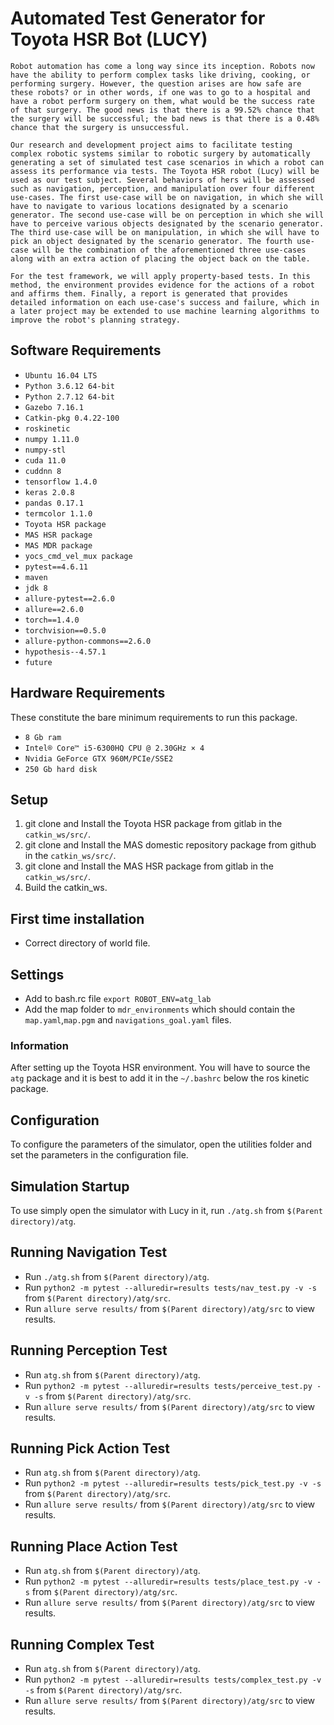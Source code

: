 # Automated Test Generator for Toyota HSR Bot (LUCY)

    Robot automation has come a long way since its inception. Robots now have the ability to perform complex tasks like driving, cooking, or performing surgery. However, the question arises are how safe are these robots? or in other words, if one was to go to a hospital and have a robot perform surgery on them, what would be the success rate of that surgery. The good news is that there is a 99.52% chance that the surgery will be successful; the bad news is that there is a 0.48% chance that the surgery is unsuccessful. 
    
    Our research and development project aims to facilitate testing complex robotic systems similar to robotic surgery by automatically generating a set of simulated test case scenarios in which a robot can assess its performance via tests. The Toyota HSR robot (Lucy) will be used as our test subject. Several behaviors of hers will be assessed such as navigation, perception, and manipulation over four different use-cases. The first use-case will be on navigation, in which she will have to navigate to various locations designated by a scenario generator. The second use-case will be on perception in which she will have to perceive various objects designated by the scenario generator. The third use-case will be on manipulation, in which she will have to pick an object designated by the scenario generator. The fourth use-case will be the combination of the aforementioned three use-cases along with an extra action of placing the object back on the table.
    
    For the test framework, we will apply property-based tests. In this method, the environment provides evidence for the actions of a robot and affirms them. Finally, a report is generated that provides detailed information on each use-case's success and failure, which in a later project may be extended to use machine learning algorithms to improve the robot's planning strategy.

## Software Requirements

* `Ubuntu 16.04 LTS`
* `Python 3.6.12 64-bit`
* `Python 2.7.12 64-bit`
* `Gazebo 7.16.1`
* `Catkin-pkg 0.4.22-100`
* `roskinetic`
* `numpy 1.11.0`
* `numpy-stl`
* `cuda 11.0`
* `cuddnn 8`
* `tensorflow 1.4.0`
* `keras 2.0.8`
* `pandas 0.17.1`
* `termcolor 1.1.0`
* `Toyota HSR package`
* `MAS HSR package`
* `MAS MDR package`
* `yocs_cmd_vel_mux package`
* `pytest==4.6.11`
* `maven`
* `jdk 8`
* `allure-pytest==2.6.0`
* `allure==2.6.0`
* `torch==1.4.0`
* `torchvision==0.5.0`
* `allure-python-commons==2.6.0`
* `hypothesis--4.57.1`
* `future`

## Hardware Requirements

These constitute the bare minimum requirements to run this package.

* `8 Gb ram`
* `Intel® Core™ i5-6300HQ CPU @ 2.30GHz × 4 `
* `Nvidia GeForce GTX 960M/PCIe/SSE2`
* `250 Gb hard disk`

## Setup

1. git clone and Install the Toyota HSR package from gitlab in the `catkin_ws/src/`.
2. git clone and Install the MAS domestic repository package from github in the `catkin_ws/src/`.
3. git clone and Install the MAS HSR package from gitlab in the `catkin_ws/src/`.
4. Build the catkin_ws.

## First time installation

- Correct directory of world file.

## Settings
- Add to bash.rc file `export ROBOT_ENV=atg_lab`
- Add the map folder to `mdr_environments` which should contain the `map.yaml`,`map.pgm` and `navigations_goal.yaml` files.

### Information
After setting up the Toyota HSR environment. You will have to source the `atg` package and it is best to add it
in the `~/.bashrc` below the ros kinetic package.


## Configuration

To configure the parameters of the simulator, open the utilities folder and set the parameters in the configuration file.

## Simulation Startup

To use simply open the simulator with Lucy in it, run `./atg.sh` from `$(Parent directory)/atg`.

## Running Navigation Test

- Run `./atg.sh` from `$(Parent directory)/atg`.
- Run `python2 -m pytest --alluredir=results tests/nav_test.py -v -s` from `$(Parent directory)/atg/src`.
- Run `allure serve results/` from `$(Parent directory)/atg/src` to view results.

## Running Perception Test

- Run `atg.sh` from `$(Parent directory)/atg`.
- Run `python2 -m pytest --alluredir=results tests/perceive_test.py -v -s` from `$(Parent directory)/atg/src`.
- Run `allure serve results/` from `$(Parent directory)/atg/src` to view results.

## Running Pick Action Test

- Run `atg.sh` from `$(Parent directory)/atg`.
- Run `python2 -m pytest --alluredir=results tests/pick_test.py -v -s` from `$(Parent directory)/atg/src`.
- Run `allure serve results/` from `$(Parent directory)/atg/src` to view results.

## Running Place Action Test

- Run `atg.sh` from `$(Parent directory)/atg`.
- Run `python2 -m pytest --alluredir=results tests/place_test.py -v -s` from `$(Parent directory)/atg/src`.
- Run `allure serve results/` from `$(Parent directory)/atg/src` to view results.

## Running Complex Test

- Run `atg.sh` from `$(Parent directory)/atg`.
- Run `python2 -m pytest --alluredir=results tests/complex_test.py -v -s` from `$(Parent directory)/atg/src`.
- Run `allure serve results/` from `$(Parent directory)/atg/src` to view results.


